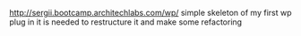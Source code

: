 http://sergii.bootcamp.architechlabs.com/wp/
simple skeleton of my first wp plug in
it is needed to restructure it and make some refactoring
